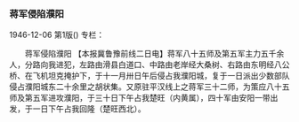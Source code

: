 ### 蒋军侵陷濮阳

1946-12-06
第1版()
专栏：

　　蒋军侵陷濮阳
    【本报冀鲁豫前线二日电】蒋军八十五师及第五军主力五千余人，分路向我进犯，左路由滑县白道口、中路由老岸经大桑树、右路由东明经八公桥、在飞机坦克掩护下，于十一月卅日午后侵占我濮阳城，复于一日派出少数部队侵占濮阳城东二十余里之胡状集。又原驻平汉线上之蒋军三十二师，为策应八十五师及第五军进攻濮阳，于三十日下午占我楚旺（内黄属），四十军由安阳一带出发，于一日下午占我回隆（楚旺西北）。

